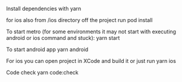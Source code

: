 Install dependencies with 
yarn

for ios also from /ios directory off the project run
pod install 

To start metro (for some environments it may not start with executing android or ios command and stuck):
yarn start

To start android app
yarn android

For ios you can open project in XCode and build it or just run 
yarn ios

Code check
yarn code:check